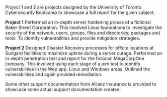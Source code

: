 Project 1 and 2 are projects designed by the University of Toronto Cybersecurity Bootcamp to showcase a full report for the given subject.

**Project 1** Performed an in-depth server hardening prcess of a fictional Baker Street Corporation. This involved Linux foundations to investigate the security of the network, users, groups, files and directories; packages and tools.  To identify vulnerabilities and provide mitigation strategies.

**Project 2**	Designed Disaster Recovery processes for offsite locations at Sungard facilities to maximize uptime during a server outage. Performed an in-depth penetration test and report for the fictional MegaCorpOne company.  This involved using each stage of a pen test to identify vulnerabilities in the Wep app, Linux and Windows areas.  Outlined the vulnerabilities and again provided remediation.

Some other support documentation from Allianz Insurance is provided to showcase some actual support documentation created.
